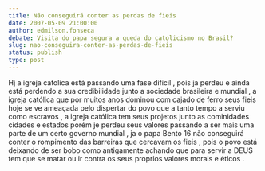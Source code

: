 ```yaml
---
title: Não conseguirá conter as perdas de fieis
date: 2007-05-09 21:00:00
author: edmilson.fonseca
debate: Visita do papa segura a queda do catolicismo no Brasil?
slug: nao-conseguira-conter-as-perdas-de-fieis
status: publish 
type: post
---
```


Hj a igreja catolica está passando uma fase dificil , pois ja perdeu e ainda está perdendo a sua credibilidade junto a sociedade brasileira e mundial , a igreja católica que por muitos anos dominou com cajado de ferro seus fieis hoje se ve ameaçada pelo dispertar do povo que a tanto tempo a serviu como escravos , a igreja católica tem seus projetos junto as cominidades cidades e estados porém je perdeu seus valores passando a ser mais uma parte de um certo governo mundial , ja o papa Bento 16 não conseguirá conter o rompimento das barreiras que cercavam os fieis , pois o povo está deixando de ser bobo como antigamente achando que para servir a DEUS tem que se matar ou ir contra os seus proprios valores morais e éticos .
